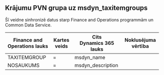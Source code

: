 ## <a name="item-sales-tax-group-to-msdyn_taxitemgroups"></a>Krājumu PVN grupa uz msdyn_taxitemgroups

Šī veidne sinhronizē datus starp Finance and Operations programmām un Common Data Service.

Finance and Operations lauks | Kartes veids | Cits Dynamics 365 lauks | Noklusējuma vērtība
---|---|---|---
TAXITEMGROUP | = | msdyn_name | 
NOSAUKUMS | = | msdyn_description | 
